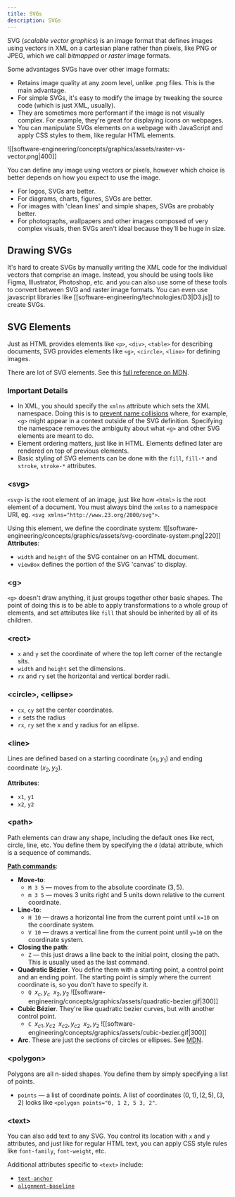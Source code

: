 ```yaml
---
title: SVGs
description: SVGs
---
```


SVG (*scalable vector graphics*) is an image format that defines images using vectors in XML on a cartesian plane rather than pixels, like PNG or JPEG, which we call *bitmapped* or *raster* image formats.

Some advantages SVGs have over other image formats:
- Retains image quality at any zoom level, unlike .png files. This is the main advantage.
- For simple SVGs, it's easy to modify the image by tweaking the source code (which is just XML, usually).
- They are sometimes more performant if the image is not visually complex. For example, they're great for displaying icons on webpages.
- You can manipulate SVGs elements on a webpage with JavaScript and apply CSS styles to them, like regular HTML elements.

![[software-engineering/concepts/graphics/assets/raster-vs-vector.png|400]]

You can define any image using vectors or pixels, however which choice is better depends on how you expect to use the image. 
- For logos, SVGs are better.
- For diagrams, charts, figures, SVGs are better.
- For images with 'clean lines' and simple shapes, SVGs are probably better.
- For photographs, wallpapers and other images composed of very complex visuals, then SVGs aren't ideal because they'll be huge in size. 

## Drawing SVGs
It's hard to create SVGs by manually writing the XML code for the individual vectors that comprise an image. Instead, you should be using tools like Figma, Illustrator, Photoshop, etc. and you can also use some of these tools to convert between SVG and raster image formats. You can even use javascript libraries like [[software-engineering/technologies/D3|D3.js]] to create SVGs.

## SVG Elements
Just as HTML provides elements like `<p>`, `<div>`, `<table>` for describing documents, SVG provides elements like `<g>`, `<circle>`, `<line>` for defining images.

There are lot of SVG elements. See this [full reference on MDN](https://developer.mozilla.org/en-US/docs/Web/SVG/Element).

### Important Details
- In XML, you should specify the `xmlns` attribute which sets the XML namespace. Doing this is to [prevent name collisions](https://stackoverflow.com/questions/1181888/what-does-xmlns-in-xml-mean) where, for example, `<g>` might appear in a context outside of the SVG definition. Specifying the namespace removes the ambiguity about what `<g>` and other SVG elements are meant to do.
- Element ordering matters, just like in HTML. Elements defined later are rendered on top of previous elements.
- Basic styling of SVG elements can be done with the `fill`, `fill-*` and `stroke`, `stroke-*` attributes.

### \<svg\>
`<svg>` is the root element of an image, just like how `<html>` is the root element of a document. You must always bind the `xmlns` to a namespace URI, eg. `<svg xmlns="http://www.23.org/2000/svg">`.

Using this element, we define the coordinate system:
![[software-engineering/concepts/graphics/assets/svg-coordinate-system.png|220]]
**Attributes**:
- `width` and `height` of the SVG container on an HTML document.
- `viewBox` defines the portion of the SVG 'canvas' to display.

### \<g\>
`<g>` doesn't draw anything, it just groups together other basic shapes. The point of doing this is to be able to apply transformations to a whole group of elements, and set attributes like `fill` that should be inherited by all of its children.

### \<rect\>
- `x` and `y` set the coordinate of where the top left corner of the rectangle sits.
- `width` and `height` set the dimensions.
- `rx` and `ry` set the horizontal and vertical border radii.

### \<circle\>, \<ellipse\>
- `cx`, `cy` set the center coordinates.
- `r` sets the radius
- `rx`, `ry` set the x and y radius for an ellipse.

### \<line\>
Lines are defined based on a starting coordinate $(x_{1}, y_1)$ and ending coordinate $(x_{2},y_2)$.

**Attributes**:
- `x1`, `y1`
- `x2`, `y2`

### \<path\>
Path elements can draw any shape, including the default ones like rect, circle, line, etc. You define them by specifying the `d` (data) attribute, which is a sequence of commands.

**[Path commands](https://developer.mozilla.org/en-US/docs/Web/SVG/Attribute/d#path_commands)**:
- **Move-to**:
    - `M 3 5` — moves from to the absolute coordinate $(3, 5)$.
    - `m 3 5` — moves 3 units right and 5 units down relative to the current coordinate.
- **Line-to**:
    - `H 10` — draws a horizontal line from the current point until `x=10` on the coordinate system.
    - `V 10` — draws a vertical line from the current point until `y=10` on the coordinate system.
- **Closing the path**:
    - `Z` — this just draws a line back to the initial point, closing the path. This is usually used as the last command.
- **Quadratic Bézier**. You define them with a starting point, a control point and an ending point. The starting point is simply where the current coordinate is, so you don't have to specify it.
    - $\texttt{Q }x_c,y_{c}\texttt{  }x_2,y_2$
    ![[software-engineering/concepts/graphics/assets/quadratic-bezier.gif|300]]
- **Cubic Bézier**. They're like quadratic bezier curves, but with another control point.
    - $\texttt{C }x_{c1},y_{c2}\texttt{  }x_{c2},y_{c2}\texttt{  }x_2,y_2$
    ![[software-engineering/concepts/graphics/assets/cubic-bezier.gif|300]]
- **Arc**. These are just the sections of circles or ellipses. See [MDN](https://developer.mozilla.org/en-US/docs/Web/SVG/Tutorial/Paths#arcs).

### \<polygon\>
Polygons are all n-sided shapes. You define them by simply specifying a list of points.
- `points` — a list of coordinate points. A list of coordinates $(0, 1), (2, 5), (3, 2)$ looks like `<polygon points="0, 1 2, 5 3, 2"`.

### \<text\>
You can also add text to any SVG. You control its location with `x` and `y` attributes, and just like for regular HTML text, you can apply CSS style rules like `font-family`, `font-weight`, etc.

Additional attributes specific to `<text>` include:
- [`text-anchor`](https://developer.mozilla.org/en-US/docs/Web/SVG/Attribute/text-anchor)
- [`alignment-baseline`](https://developer.mozilla.org/en-US/docs/Web/SVG/Attribute/alignment-baseline)


